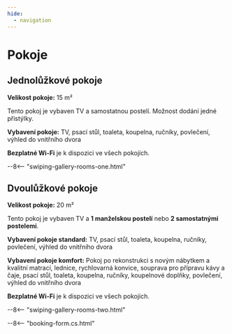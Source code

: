 ```yaml
---
hide:
  - navigation
---
```


# **Pokoje**

## Jednolůžkové pokoje

**Velikost pokoje:** 15 m²

Tento pokoj je vybaven TV a samostatnou postelí. Možnost dodání jedné přistýlky.

**Vybavení pokoje:** TV, psací stůl, toaleta, koupelna, ručníky, povlečení, výhled do vnitřního dvora

**Bezplatné Wi-Fi** je k dispozici ve všech pokojích.

--8<-- "swiping-gallery-rooms-one.html"

## Dvoulůžkové pokoje

**Velikost pokoje:** 20 m²

Tento pokoj je vybaven TV a **1 manželskou postelí** nebo **2 samostatnými postelemi**.

**Vybavení pokoje standard:** TV, psací stůl, toaleta, koupelna, ručníky, povlečení, výhled do vnitřního dvora

**Vybavení pokoje komfort:** Pokoj po rekonstrukci s novým nábytkem a kvalitní matrací, lednice, rychlovarná konvice, souprava pro přípravu kávy a čaje, psací stůl, toaleta, koupelna, ručníky, koupelnové doplňky, povlečení, výhled do vnitřního dvora

**Bezplatné Wi-Fi** je k dispozici ve všech pokojích.

--8<-- "swiping-gallery-rooms-two.html"

--8<-- "booking-form.cs.html"
